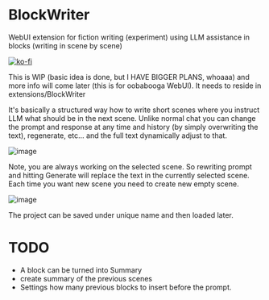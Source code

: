 # BlockWriter
WebUI extension for fiction writing (experiment) using LLM assistance in blocks (writing in scene by scene)

[![ko-fi](https://ko-fi.com/img/githubbutton_sm.svg)](https://ko-fi.com/Q5Q5MOB4M)


This is WIP (basic idea is done, but I HAVE BIGGER PLANS, whoaaa) and more info will come later (this is for oobabooga WebUI). It needs to reside in extensions/BlockWriter

It's basically a structured way how to write short scenes where you instruct LLM what should be in the next scene. Unlike normal chat you can change the prompt and response at any time and history (by simply overwriting the text), regenerate, etc... and the full text dynamically adjust to that.

![image](https://github.com/FartyPants/BlockWriter/assets/23346289/8b1639c6-4cd0-4542-9c28-4f07946b4f9d)

Note, you are always working on the selected scene. So rewriting prompt and hitting Generate will replace the text in the currently selected scene. Each time you want new scene you need to create new empty scene.

![image](https://github.com/FartyPants/BlockWriter/assets/23346289/b5baf84f-e3e8-40cd-8c82-5700bc363000)

The project can be saved under unique name and then loaded later.

# TODO
- A block can be turned into Summary
- create summary of the previous scenes
- Settings how many previous blocks to insert before the prompt.

